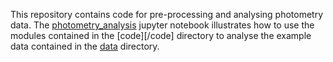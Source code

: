 This repository contains code for pre-processing and analysing photometry data.  The [photometry_analysis](/photometry_analysis.ipynb) jupyter notebook illustrates how to use the modules contained in the [code][/code] directory to analyse the example data contained in the [data](/data) directory.